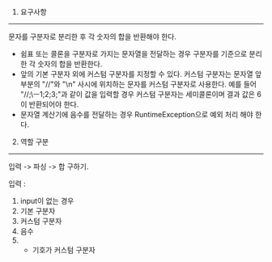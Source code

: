1. 요구사항
---
문자를 구분자로 분리한 후 각 숫자의 합을 반환해야 한다.
- 쉼표 또는 콜론을 구분자로 가지는 문자열을 전달하는 경우 구분자를 기준으로 분리한 각 숫자의 합을 반환한다.
- 앞의 기본 구분자 외에 커스텀 구분자를 지정할 수 있다. 커스텀 구분자는 문자열 앞 부분의 "//"와 "\n" 사시에 위치하는 문자를 커스텀 구분자로 사용한다.
예를 들어 "//;\ㅡ1;2;3;"과 같이 값을 입력할 경우 커스텀 구분자는 세미콜론이며 결과 값은 6이 반환되어야 한다.
- 문자열 계산기에 음수를 전달하는 경우 RuntimeException으로 예외 처리 해야 한다.


2. 역할 구분
---
입력 -> 파싱 -> 합 구하기.

입력 : 
1) input이 없는 경우
2) 기본 구분자
3) 커스텀 구분자
4) 음수
5) - 기호가 커스텀 구분자